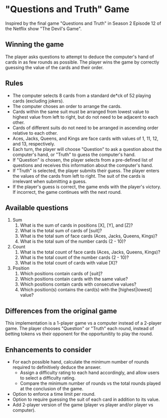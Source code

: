 # "Questions and Truth" Game
Inspired by the final game "Questions and Truth" in Season 2 Episode 12 of the Netflix show "The Devil's Game".

## Winning the game
The player asks questions to attempt to deduce the computer's hand of cards in as few rounds as possible. The player wins the game by correctly guessing the value of the cards and their order. 

## Rules
* The computer selects 8 cards from a standard de*ck of 52 playing cards (excluding jokers).
* The computer choses an order to arrange the cards.
* Cards within the same suit must be arranged from lowest value to highest value from left to right, but do not need to be adjacent to each other.
* Cards of different suits do not need to be arranged in ascending order relative to each other.
* Aces, Jacks, Queens, and Kings are face cards with values of 1, 11, 12, and 13, respectively.
* Each turn, the player will choose "Question" to ask a question about the computer's hand, or "Truth" to guess the computer's hand.
* If "Question" is chosen, the player selects from a pre-defined list of questions and receives this information about the computer's hand.
* If "Truth" is selected, the player submits their guess. The player enters the values of the cards from left to right. The suit of the cards is irrelevant when submitting a guess. 
* If the player's guess is correct, the game ends with the player's victory. If incorrect, the game continues with the next round.

## Available questions
1. Sum
    1. What is the sum of cards in positions \[X\], \[Y\], and \[Z\]?
    2. What is the total sum of cards of \[suit\]?
    3. What is the total sum of face cards (Aces, Jacks, Queens, Kings)?
    4. What is the total sum of the number cards (2 - 10)?
2. Count
    1. What is the total count of face cards (Aces, Jacks, Queens, Kings)?
    2. What is the total count of the number cards (2 - 10)?
    3. What is the total count of cards with value \[X\]?
3. Position
    1. Which positions contain cards of \[suit\]?
    2. Which positions contain cards with the same value?
    3. Which positions contain cards with consecutive values?
    4. Which position(s) contains the card(s) with the \[highest\|lowest\] value?

## Differences from the original game
This implementation is a 1-player game vs a computer instead of a 2-player game. The player chooses "Question" or "Truth" each round, instead of betting tokens vs their opponent for the opportunitity to play the round.

## Enhancements to consider
* For each possible hand, calculate the minimum number of rounds required to definitively deduce the answer.
    * Assign a difficulty rating to each hand accordingly, and allow users to select a difficulty rating.
    * Compare the minimum number of rounds vs the total rounds played at the conclusion of the game.
* Option to enforce a time limit per round.
* Option to require guessing the suit of each card in addition to its value.
* Add 2-player version of the game (player vs player and/or player vs computer).